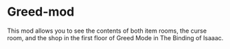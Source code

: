 # Greed-mod

This mod allows you to see the contents of both item rooms, the curse room, and the shop in the first floor of Greed Mode in The Binding of Isaaac.